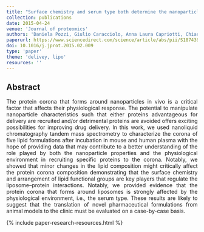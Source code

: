 ```yaml
---
title: "Surface chemistry and serum type both determine the nanoparticle–protein corona"
collection: publications
date: 2015-04-24
venue: 'Journal of proteomics'
authors: 'Daniela Pozzi, Giulio Caracciolo, Anna Laura Capriotti, Chiara Cavaliere, Giorgia La Barbera, Thomas J. Anchordoquy, Aldo Laganà'
paperurl: https://www.sciencedirect.com/science/article/abs/pii/S1874391915000731
doi: 10.1016/j.jprot.2015.02.009
type: 'paper'
theme: 'delivey, lipo'
resources: ''
---
```


<h2> Abstract </h2>
<p align= "justify">
The protein corona that forms around nanoparticles in vivo is a critical factor that affects their physiological response. The potential to manipulate nanoparticle characteristics such that either proteins advantageous for delivery are recruited and/or detrimental proteins are avoided offers exciting possibilities for improving drug delivery. In this work, we used nanoliquid chromatography tandem mass spectrometry to characterize the corona of five lipid formulations after incubation in mouse and human plasma with the hope of providing data that may contribute to a better understanding of the role played by both the nanoparticle properties and the physiological environment in recruiting specific proteins to the corona. Notably, we showed that minor changes in the lipid composition might critically affect the protein corona composition demonstrating that the surface chemistry and arrangement of lipid functional groups are key players that regulate the liposome–protein interactions. Notably, we provided evidence that the protein corona that forms around liposomes is strongly affected by the physiological environment, i.e., the serum type. These results are likely to suggest that the translation of novel pharmaceutical formulations from animal models to the clinic must be evaluated on a case-by-case basis.


{% include paper-research-resources.html %}
